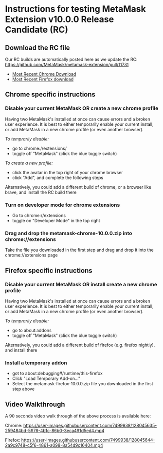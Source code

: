 # Instructions for testing MetaMask Extension v10.0.0 Release Candidate (RC)

## Download the RC file

Our RC builds are automatically posted here as we update the RC: https://github.com/MetaMask/metamask-extension/pull/11731

- [Most Recent Chrome Download](https://322850-42009758-gh.circle-artifacts.com/0/builds/metamask-chrome-10.0.0.zip)
- [Most Recent Firefox download](https://322850-42009758-gh.circle-artifacts.com/0/builds/metamask-firefox-10.0.0.zip)

## Chrome specific instructions

### Disable your current MetaMask OR create a new chrome profile

Having two MetaMask's installed at once can cause errors and a broken user experience. It is best to either temporarily enable your current install, or add MetaMask in a new chrome profile (or even another browser).

*To temprarily disable:*

- go to chrome://extensions/
- toggle off "MetaMask" (click the blue toggle switch)

*To create a new profile:*

- click the avatar in the top right of your chrome browser
- click "Add", and complete the following steps

Alternatively, you could add a different build of chrome, or a browser like brave, and install the RC build there

### Turn on developer mode for chrome extensions

- Go to chrome://extensions
- toggle on "Developer Mode" in the top right

### Drag and drop the metamask-chrome-10.0.0.zip into chrome://extensions

Take the file you downloaded in the first step and drag and drop it into the chrome://extensions page

## Firefox specific instructions

### Disable your current MetaMask OR install create a new chrome profile

Having two MetaMask's installed at once can cause errors and a broken user experience. It is best to either temporarily enable your current install, or add MetaMask in a new chrome profile (or even another browser).

*To temprarily disable:*

- go to about:addons
- toggle off "MetaMask" (click the blue toggle switch)

Alternatively, you could add a different build of firefox (e.g. firefox nightly), and install there

### Install a temporary addon

- got to about:debugging#/runtime/this-firefox
- Click "Load Temporary Add-on..."
- Select the metamask-firefox-10.0.0.zip file you downloaded in the first step above

## Video Walkthrough

A 90 seconds video walk through of the above process is available here:

Chrome:
https://user-images.githubusercontent.com/7499938/128045635-259484bd-5976-4b1c-86b0-3eca491d5ed4.mp4

Firefox:
https://user-images.githubusercontent.com/7499938/128045644-2a9c9748-c5f6-4861-a098-8a54d9c16404.mp4
